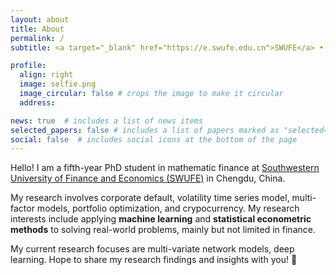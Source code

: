 ```yaml
---
layout: about
title: About
permalink: /
subtitle: <a target="_blank" href="https://e.swufe.edu.cn">SWUFE</a> • <a target="_blank" href="https://math.swufe.edu.cn/ywsy.htm">School of Mathematics</a>

profile:
  align: right
  image: selfie.png
  image_circular: false # crops the image to make it circular
  address: 

news: true  # includes a list of news items
selected_papers: false # includes a list of papers marked as "selected={true}"
social: false  # includes social icons at the bottom of the page
---
```


Hello! I am a fifth-year PhD student in mathematic finance at 
<a target="_blank" href="https://e.swufe.edu.cn">Southwestern University of Finance and Economics (SWUFE)</a>
in Chengdu, China. 

My research involves corporate default, volatility time series model, multi-factor models, portfolio optimization, and crypocurrency. My research interests include applying **machine learning** and **statistical econometric methods** to solving real-world problems, mainly but not limited in finance. 

My current research focuses are multi-variate network models, deep learning. Hope to share my research findings and insights with you! :rocket:
